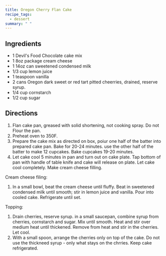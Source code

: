 ```yaml
---
title: Oregon Cherry Flan Cake
recipe_tags:
  - dessert
summary: " "
---
```

## Ingredients

-   1 Devil's Food Chocolate cake mix
-   1 8oz package cream cheese
-   1 14oz can sweetened condensed milk
-   1/3 cup lemon juice
-   1 teaspoon vanilla
-   2 cans Oregon dark sweet or red tart pitted cheerries, drained, reserve syrup.
-   1/4 cup cornstarch
-   1/2 cup sugar

## Directions

1.  Flan cake pan, greased with solid shortening, not cooking spray. Do not Flour the pan.
2.  Preheat oven to 350F.
3.  Prepare the cake mix as directed on box, poiur one half of the batter into prepared cake pan. Bake for 20-24 minutes. use the other half of the batter to make 12 cupcakes. Bake cupcakes 19-20 minutes.
4.  Let cake cool 5 minutes in pan and turn out on cake plate. Tap bottom of pan with handle of table knife and cake will release on plate. Let cake cool completely. Make cream cheese filling.

Cream cheese filing:

1.  In a small bowl, beat the cream cheese until fluffy. Beat in sweetened condensed milk until smooth; stir in lemon juice and vanilla. Pour into cooled cake. Refrigerate until set.

Topping:

1.  Drain cherries, reserve syrup. in a small saucepan, combine syrup from cherries, cornstarch and sugar. Mix until smooth. Heat and stir over medium heat until thickened. Remove from heat and stir in the cherries. Let cool.
2.  With a small spoon, arrange the cherries only on top of the cake. Do not use the thickneed syrup - only what stays on the chrries. Keep cake refrigerated.
